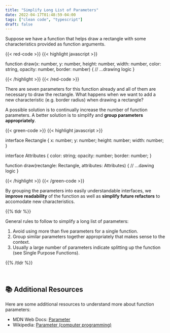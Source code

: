 ```yaml
---
title: "Simplify Long List of Parameters"
date: 2022-04-17T01:48:59-04:00
tags: ["clean code", "typescript"]
draft: false
---
```


Suppose we have a function that helps draw a rectangle with some characteristics provided as function arguments.

{{< red-code >}}
{{< highlight javascript >}}

function draw(x: number, y: number, height: number,
              width: number, color: string,
              opacity: number, border: number) {
    // ...drawing logic
}

{{< /highlight >}}
{{< /red-code >}}

There are seven parameters for this function already and all of them are necessary to draw the rectangle. What happens when we want to add a new characteristic (e.g. border radius) when drawing a rectangle?

A possible solution is to continually increase the number of function parameters. A better solution is to simplify and **group parameters appropriately**.

{{< green-code >}}
{{< highlight javascript >}}

interface Rectangle {
    x: number;
    y: number;
    height: number;
    width: number;
}

interface Attributes {
    color: string;
    opacity: number;
    border: number;
}

function draw(rectangle: Rectangle, attributes: Attributes) {
    // ...dawing logic
}

{{< /highlight >}}
{{< /green-code >}}

By grouping the parameters into easily understandable interfaces, we **improve readability** of the function as well as **simplify future refactors** to accomodate new characteristics.

{{% tldr %}}

General rules to follow to simplify a long list of parameters:

1. Avoid using more than five parameters for a single function.
2. Group similar parameters together appropriately that makes sense to the context.
3. Usually a large number of parameters indicate splitting up the function (see Single Purpose Functions).

{{% /tldr %}}

<br>

## 📚 Additional Resources

Here are some additional resources to understand more about function parameters:

- MDN Web Docs: <a href="https://developer.mozilla.org/en-US/docs/Glossary/Parameter" target="_blank">Parameter</a>
- Wikipedia: <a href="https://en.wikipedia.org/wiki/Parameter_(computer_programming)" target="_blank">Parameter (computer programming)</a>

